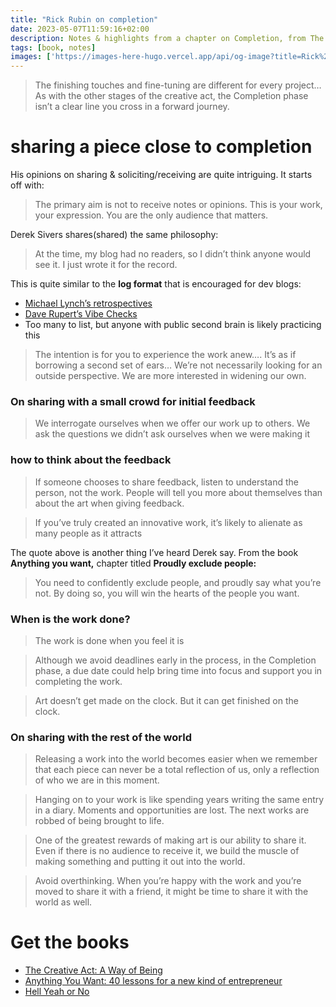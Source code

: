 ```yaml
---
title: "Rick Rubin on completion"
date: 2023-05-07T11:59:16+02:00
description: Notes & highlights from a chapter on Completion, from The Creative Act.
tags: [book, notes]
images: ['https://images-here-hugo.vercel.app/api/og-image?title=Rick%20Rubin%20on%20completion']
---
```



> The finishing touches and fine-tuning are different for every project…As with the other stages of the creative act, the Completion phase isn’t a clear line you cross in a forward journey.
> 

# sharing a piece close to completion

His opinions on sharing & soliciting/receiving are quite intriguing. It starts off with:

> The primary aim is not to receive notes or opinions. This is your work, your expression. You are the only audience that matters.
> 

Derek Sivers shares(shared) the same philosophy:

> At the time, my blog had no readers, so I didn’t think anyone would see it. I just wrote it for the record.
> 

This is quite similar to the **log format** that is encouraged for dev blogs:

- [Michael Lynch’s retrospectives](https://mtlynch.io/retrospectives/)
- [Dave Rupert’s Vibe Checks](https://daverupert.com/tag/vibecheck)
- Too many to list, but anyone with public second brain is likely practicing this

> The intention is for you to experience the work anew…. It’s as if borrowing a second set of ears… We’re not necessarily looking for an outside perspective. We are more interested in widening our own.
> 

### On sharing with a small crowd for initial feedback

> We interrogate ourselves when we offer our work up to others. We ask the questions we didn’t ask ourselves when we were making it
> 

### how to think about the feedback

> If someone chooses to share feedback, listen to understand the person, not the work. People will tell you more about themselves than about the art when giving feedback.
> 

> If you’ve truly created an innovative work, it’s likely to alienate as many people as it attracts
> 

The quote above is another thing I’ve heard Derek say. From the book **Anything you want,** chapter titled **Proudly exclude people:**

> You need to confidently exclude people, and proudly say what you’re not. By doing so, you will win the hearts of the people you want.
> 

### When is the work done?

> The work is done when you feel it is
> 

> Although we avoid deadlines early in the process, in the Completion phase, a due date could help bring time into focus and support you in completing the work.
> 

> Art doesn’t get made on the clock. But it can get finished on the clock.
> 

### On sharing with the rest of the world

> Releasing a work into the world becomes easier when we remember that each piece can never be a total reflection of us, only a reflection of who we are in this moment.
> 

> Hanging on to your work is like spending years writing the same entry in a diary. Moments and opportunities are lost. The next works are robbed of being brought to life.
> 

> One of the greatest rewards of making art is our ability to share it. Even if there is no audience to receive it, we build the muscle of making something and putting it out into the world.
> 

> Avoid overthinking. When you’re happy with the work and you’re moved to share it with a friend, it might be time to share it with the world as well.
>

# Get the books
- [The Creative Act: A Way of Being](https://www.amazon.com/Creative-Act-Way-Being/dp/0593652886)
- [Anything You Want: 40 lessons for a new kind of entrepreneur](https://sive.rs/a)
- [Hell Yeah or No](https://sive.rs/n)